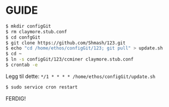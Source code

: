 # GUIDE
```bash
$ mkdir configGit
$ rm claymore.stub.conf
$ cd confgGit
$ git clone https://github.com/Shmash/123.git
$ echo "cd /home/ethos/configGit/123; git pull" > update.sh
$ cd ~
$ ln -s configGit/123/ccminer claymore.stub.conf
$ crontab -e
```
Legg til dette:
`*/1 * * * * /home/ethos/configGit/update.sh`

```bash
$ sudo service cron restart
```

FERDIG!

